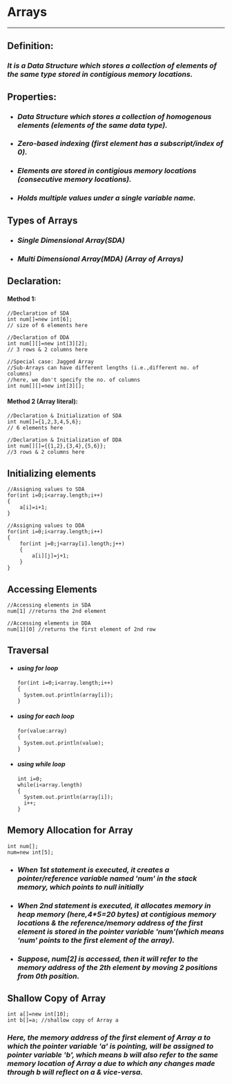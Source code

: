 # **Arrays**
---

## **Definition:** 
### _It is a Data Structure which stores a collection of elements of the same type stored in contigious memory locations._

## **Properties:**
- ### _Data Structure which stores a collection of homogenous elements (elements of the same data type)._
- ### _Zero-based indexing (first element has a subscript/index of 0)._
- ### _Elements are stored in contigious memory locations (consecutive memory locations)._
- ### _Holds multiple values under a single variable name._ 

## **Types of Arrays**
- ### _Single Dimensional Array(SDA)_
- ### _Multi Dimensional Array(MDA) (Array of Arrays)_

## **Declaration:**
#### Method 1:
```
//Declaration of SDA
int num[]=new int[6];
// size of 6 elements here

//Declaration of DDA
int num[][]=new int[3][2];
// 3 rows & 2 columns here

//Special case: Jagged Array
//Sub-Arrays can have different lengths (i.e.,different no. of columns)
//here, we don't specify the no. of columns
int num[][]=new int[3][];
```

#### Method 2 (Array literal):
```
//Declaration & Initialization of SDA
int num[]={1,2,3,4,5,6};
// 6 elements here

//Declaration & Initialization of DDA
int num[][]={{1,2},{3,4},{5,6}};
//3 rows & 2 columns here
```
## **Initializing elements**
```
//Assigning values to SDA
for(int i=0;i<array.length;i++)
{
    a[i]=i+1;
}

//Assigning values to DDA
for(int i=0;i<array.length;i++)
{
    for(int j=0;j<array[i].length;j++)
    {
        a[i][j]=j+1;
    }
}
```

## **Accessing Elements**
```
//Accessing elements in SDA
num[1] //returns the 2nd element

//Accessing elements in DDA
num[1][0] //returns the first element of 2nd row
```

## **Traversal**
- #### _using for loop_
  ```
  for(int i=0;i<array.length;i++)
  {
    System.out.println(array[i]);
  }
  ```
- #### _using for each loop_
  ```
  for(value:array)
  {
    System.out.println(value);
  }
  ```
- #### _using while loop_
  ```
  int i=0;
  while(i<array.length)
  {
    System.out.println(array[i]);
    i++;
  }
  ```

## **Memory Allocation for Array**
  ```
  int num[];
  num=new int[5];
  ```
- ### _When 1st statement is executed, it creates a pointer/reference variable named 'num' in the stack memory, which points to null initially_
- ### _When 2nd statement is executed, it allocates memory in heap memory (here,4*5=20 bytes) at contigious memory locations & the reference/memory address of the first element is stored in the pointer variable 'num'(which means 'num' points to the first element of the array)._
- ### _Suppose, num[2] is accessed, then it will refer to the memory address of the 2th element by moving 2 positions from 0th position._

## **Shallow Copy of Array**
```
int a[]=new int[10];
int b[]=a; //shallow copy of Array a
```
### _Here, the memory address of the first element of Array a to which the pointer variable 'a' is pointing, will be assigned to pointer variable 'b', which means b will also refer to the same memory location of Array a due to which any changes made through b will reflect on a & vice-versa._